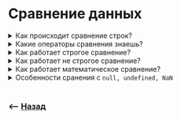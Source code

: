 # Сравнение данных

<details>
<summary> Как происходит сравнение строк?</summary>

![illustration](https://raw.githubusercontent.com/webster6667/documentation/master/documentation-data/illustrations/dd-up.svg)

🎯 Посимвольно  
🎯 Величина каждого символа будет равна его порядковому номеру в алфавите      
🎯 Сравнение происходит с учетом регистра  
&emsp;&emsp; 👆 Верхний регистр больше такой же буквы в нижнем  

<details>
<summary> <sup>⭐</sup>❓ Что вернет <code>'А' > 'а'</code></summary>

---

`true` верхний регистр больше нижнего

---

</details>

<details>
<summary> <sup>⭐</sup>❓ Как отработает сравнение <code>'Коты' > 'Коды'</code></summary>

---

Как только посимвольное сравнение доходит до не одинаковых символов, происходит их сравнение, и возвращается результат

---

</details>

<details>
<summary> <sup>⭐</sup>❓ Когда может пригодится сравнение строк?</summary>

---

При сортировке в алфавитном порядке

---

</details>

![illustration](https://raw.githubusercontent.com/webster6667/documentation/master/documentation-data/illustrations/dd-down.svg)

</details>

<details>
<summary> Какие операторы сравнения знаешь?</summary>

![illustration](https://raw.githubusercontent.com/webster6667/documentation/master/documentation-data/illustrations/dd-up.svg)

🎯 Строгое      
🎯 Не строгое      
🎯 Математическое      


![illustration](https://raw.githubusercontent.com/webster6667/documentation/master/documentation-data/illustrations/dd-down.svg)

</details>

<details>
<summary> Как работает строгое сравнение?</summary>

![illustration](https://raw.githubusercontent.com/webster6667/documentation/master/documentation-data/illustrations/dd-up.svg)

🎯 Сначала сравнивает типы  
&emsp;&emsp; 👆 Если разные - возвращает `false`   
🎯 Если одинаковые, убеждается что данные одинаковые    
  
<details>
<summary> <sup>⭐</sup>❓ Что вернет <code>5 === '5'</code></summary>

---

`false` - разный тип

---

</details>

![illustration](https://raw.githubusercontent.com/webster6667/documentation/master/documentation-data/illustrations/dd-down.svg)

</details>

<details>
<summary> Как работает не строгое сравнение?</summary>

![illustration](https://raw.githubusercontent.com/webster6667/documentation/master/documentation-data/illustrations/dd-up.svg)

👆 Пытается преобразовать строку в число если это возможно  

<details>
<summary> <sup>⭐</sup>❓ К чему приобразуется <code>undefined</code> при не строгом сравнении?</summary>

---

Остаеться `undefined`

---

</details>    

<details>
<summary> <sup>⭐</sup>❓  К чему приобразуется <code>null</code> при не строгом сравнении?</summary>

---

Остается `null`

---

</details>

<details>
<summary> <sup>⭐</sup>❓ Что вернет сравнение <code>null == 0</code>?</summary>

---

`false`, так как при не строгом преобразовании `null` не преобразуется к `0`      

---

</details>

<details>
<summary> <sup>⭐</sup>❓ Что вернет сравнение <code>undefined == undefined</code>?</summary>

---

`true`  

---

</details>

<details>
<summary> 🧠 Образ для заучивания</summary>

---

Оператор не строгий, и может за отдельные цифры преобразовать строку в число

---

</details>

![illustration](https://raw.githubusercontent.com/webster6667/documentation/master/documentation-data/illustrations/dd-down.svg)

</details>

<details>
<summary> Как работает математическое сравнение?</summary>

![illustration](https://raw.githubusercontent.com/webster6667/documentation/master/documentation-data/illustrations/dd-up.svg)

🎯 Пытается преобразовать данные к числу  
&emsp;&emsp; 👆 Даже `null` и `undefined`   
  
<details>
<summary> <sup>⭐</sup>❓ К чему будет преобразован <code>undefined</code> при математическом сравнении?</summary>

---

к `NaN`

---

</details>  

<details>
<summary> <sup>⭐</sup>❓ К чему будет преобразован <code>null</code> при математическом сравнении?</summary>

---

к `0`

---

</details>

<details>
<summary> <sup>⭐</sup>❓ Что вернет <code>0 >= null</code></summary>

---

`true`, так как `null` преобразуется к `0`, а `0` == `0`

---

</details>

<details>
<summary> <sup>⭐</sup>❓ Что вернет <code>undefined >= 1</code></summary>

---

`false`, `undefined` преобразуеться к `NaN`, а любое сравнение с `NaN` равно `false`

---

</details>

<details>
<summary> 🧠 Образ для заучивания</summary>

---

🎯 Если не строгое сравнение еще не такое строгое и позволяет только строкам преобразоватся в числа    
🎯 То математический оператор сравнения, строго математический, и преобразует все к числам   
🎯 Даже `null` и `undefined`      



---

</details>

![illustration](https://raw.githubusercontent.com/webster6667/documentation/master/documentation-data/illustrations/dd-down.svg)

</details>

<details>
<summary> Особенности сранения с <code>null, undefined, NaN</code></summary>

![illustration](https://raw.githubusercontent.com/webster6667/documentation/master/documentation-data/illustrations/dd-up.svg)

<details>
<summary> <sup>⭐</sup>❓ В чем особенность сравнения с <code>NaN</code></summary>

---

всегда вернет `NaN`, даже при сравнении с самим собой

---

</details>

<details>
<summary> <sup>⭐</sup>❓ Что вернет <code>undefined >= undefined</code>?</summary>

---

`false`, так как математическое сравнение преобразует все к числу, получаем `NaN`, а `NaN` не равно даже самому себе

---

</details>

<details>
<summary> <sup>⭐</sup>❓ В каких случаях сравнение с <code>undefined</code> вернет <code>true</code>?</summary>

---

🎯 `undefined == undefined`         
🎯 `undefined === undefined`  
🎯 `undefined >= null`  
---

</details>

<details>
<summary> <sup>⭐</sup>❓ В каких случаях <code>null</code> преобразуется к <code>0</code>?</summary>

---

Только при математических сравнениях

---

</details>

![illustration](https://raw.githubusercontent.com/webster6667/documentation/master/documentation-data/illustrations/dd-down.svg)

</details>

<br>

### ⟵ **<a href="../../readme.md">Назад</a>**